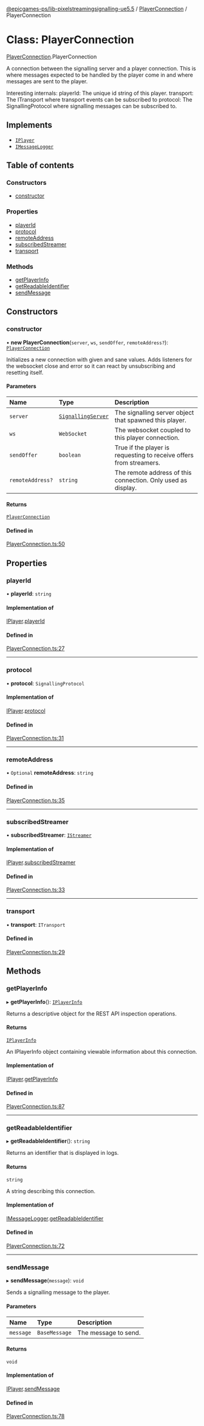 [@epicgames-ps/lib-pixelstreamingsignalling-ue5.5](../README.md) / [PlayerConnection](../modules/PlayerConnection.md) / PlayerConnection

# Class: PlayerConnection

[PlayerConnection](../modules/PlayerConnection.md).PlayerConnection

A connection between the signalling server and a player connection.
This is where messages expected to be handled by the player come in
and where messages are sent to the player.

Interesting internals:
playerId: The unique id string of this player.
transport: The ITransport where transport events can be subscribed to
protocol: The SignallingProtocol where signalling messages can be
subscribed to.

## Implements

- [`IPlayer`](../interfaces/PlayerRegistry.IPlayer.md)
- [`IMessageLogger`](../interfaces/LoggingUtils.IMessageLogger.md)

## Table of contents

### Constructors

- [constructor](PlayerConnection.PlayerConnection.md#constructor)

### Properties

- [playerId](PlayerConnection.PlayerConnection.md#playerid)
- [protocol](PlayerConnection.PlayerConnection.md#protocol)
- [remoteAddress](PlayerConnection.PlayerConnection.md#remoteaddress)
- [subscribedStreamer](PlayerConnection.PlayerConnection.md#subscribedstreamer)
- [transport](PlayerConnection.PlayerConnection.md#transport)

### Methods

- [getPlayerInfo](PlayerConnection.PlayerConnection.md#getplayerinfo)
- [getReadableIdentifier](PlayerConnection.PlayerConnection.md#getreadableidentifier)
- [sendMessage](PlayerConnection.PlayerConnection.md#sendmessage)

## Constructors

### constructor

• **new PlayerConnection**(`server`, `ws`, `sendOffer`, `remoteAddress?`): [`PlayerConnection`](PlayerConnection.PlayerConnection.md)

Initializes a new connection with given and sane values. Adds listeners for the
websocket close and error so it can react by unsubscribing and resetting itself.

#### Parameters

| Name | Type | Description |
| :------ | :------ | :------ |
| `server` | [`SignallingServer`](SignallingServer.SignallingServer.md) | The signalling server object that spawned this player. |
| `ws` | `WebSocket` | The websocket coupled to this player connection. |
| `sendOffer` | `boolean` | True if the player is requesting to receive offers from streamers. |
| `remoteAddress?` | `string` | The remote address of this connection. Only used as display. |

#### Returns

[`PlayerConnection`](PlayerConnection.PlayerConnection.md)

#### Defined in

[PlayerConnection.ts:50](https://github.com/mcottontensor/PixelStreamingInfrastructure/blob/branch/Signalling/src/PlayerConnection.ts#L50)

## Properties

### playerId

• **playerId**: `string`

#### Implementation of

[IPlayer](../interfaces/PlayerRegistry.IPlayer.md).[playerId](../interfaces/PlayerRegistry.IPlayer.md#playerid)

#### Defined in

[PlayerConnection.ts:27](https://github.com/mcottontensor/PixelStreamingInfrastructure/blob/branch/Signalling/src/PlayerConnection.ts#L27)

___

### protocol

• **protocol**: `SignallingProtocol`

#### Implementation of

[IPlayer](../interfaces/PlayerRegistry.IPlayer.md).[protocol](../interfaces/PlayerRegistry.IPlayer.md#protocol)

#### Defined in

[PlayerConnection.ts:31](https://github.com/mcottontensor/PixelStreamingInfrastructure/blob/branch/Signalling/src/PlayerConnection.ts#L31)

___

### remoteAddress

• `Optional` **remoteAddress**: `string`

#### Defined in

[PlayerConnection.ts:35](https://github.com/mcottontensor/PixelStreamingInfrastructure/blob/branch/Signalling/src/PlayerConnection.ts#L35)

___

### subscribedStreamer

• **subscribedStreamer**: [`IStreamer`](../interfaces/StreamerRegistry.IStreamer.md)

#### Implementation of

[IPlayer](../interfaces/PlayerRegistry.IPlayer.md).[subscribedStreamer](../interfaces/PlayerRegistry.IPlayer.md#subscribedstreamer)

#### Defined in

[PlayerConnection.ts:33](https://github.com/mcottontensor/PixelStreamingInfrastructure/blob/branch/Signalling/src/PlayerConnection.ts#L33)

___

### transport

• **transport**: `ITransport`

#### Defined in

[PlayerConnection.ts:29](https://github.com/mcottontensor/PixelStreamingInfrastructure/blob/branch/Signalling/src/PlayerConnection.ts#L29)

## Methods

### getPlayerInfo

▸ **getPlayerInfo**(): [`IPlayerInfo`](../interfaces/PlayerRegistry.IPlayerInfo.md)

Returns a descriptive object for the REST API inspection operations.

#### Returns

[`IPlayerInfo`](../interfaces/PlayerRegistry.IPlayerInfo.md)

An IPlayerInfo object containing viewable information about this connection.

#### Implementation of

[IPlayer](../interfaces/PlayerRegistry.IPlayer.md).[getPlayerInfo](../interfaces/PlayerRegistry.IPlayer.md#getplayerinfo)

#### Defined in

[PlayerConnection.ts:87](https://github.com/mcottontensor/PixelStreamingInfrastructure/blob/branch/Signalling/src/PlayerConnection.ts#L87)

___

### getReadableIdentifier

▸ **getReadableIdentifier**(): `string`

Returns an identifier that is displayed in logs.

#### Returns

`string`

A string describing this connection.

#### Implementation of

[IMessageLogger](../interfaces/LoggingUtils.IMessageLogger.md).[getReadableIdentifier](../interfaces/LoggingUtils.IMessageLogger.md#getreadableidentifier)

#### Defined in

[PlayerConnection.ts:72](https://github.com/mcottontensor/PixelStreamingInfrastructure/blob/branch/Signalling/src/PlayerConnection.ts#L72)

___

### sendMessage

▸ **sendMessage**(`message`): `void`

Sends a signalling message to the player.

#### Parameters

| Name | Type | Description |
| :------ | :------ | :------ |
| `message` | `BaseMessage` | The message to send. |

#### Returns

`void`

#### Implementation of

[IPlayer](../interfaces/PlayerRegistry.IPlayer.md).[sendMessage](../interfaces/PlayerRegistry.IPlayer.md#sendmessage)

#### Defined in

[PlayerConnection.ts:78](https://github.com/mcottontensor/PixelStreamingInfrastructure/blob/branch/Signalling/src/PlayerConnection.ts#L78)
